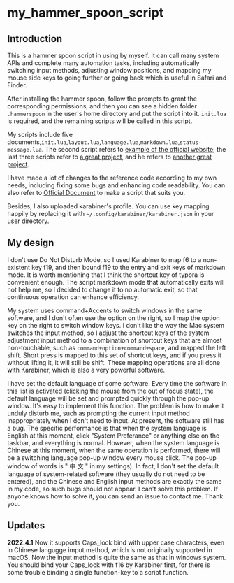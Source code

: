 # my_hammer_spoon_script

## Introduction
This is a hammer spoon script in using by myself. It can call many system APIs and complete many automation tasks, including automatically switching input methods, adjusting window positions, and mapping my mouse side keys to going further or going back which is useful in Safari and Finder.

After installing the hammer spoon, follow the prompts to grant the corresponding permissions, and then you can see a hidden folder `.hammerspoon` in the user's home directory and put the script into it. `init.lua` is required, and the remaining scripts will be called in this script.

My scripts include five documents,`init.lua`,`layout.lua`,`language.lua`,`markdown.lua`,`status-message.lua`. The second script refers to [example of the official website](http://www.hammerspoon.org/go/); the last three scripts refer to [a great project](https://github.com/JIagengDing/hammerspoon-config), and he refers to [another great project](https://www.bilibili.com/video/BV1Q54y197dw).

I have made a lot of changes to the reference code according to my own needs, including fixing some bugs and enhancing code readability. You can also refer to [Official Document](http://www.hammerspoon.org/docs/) to make a script that suits you.

Besides, I also uploaded karabiner's profile. You can use key mapping happily by replacing it with `~/.config/karabiner/karabiner.json` in your user directory.

## My design
I don't use Do Not Disturb Mode, so I used Karabiner to map f6 to a non-existent key f19, and then bound f19 to the entry and exit keys of markdown mode. It is worth mentioning that I think the shortcut key of typora is convenient enough. The script markdown mode that automatically exits will not help me, so I decided to change it to no automatic exit, so that continuous operation can enhance efficiency.

My system uses command+Accents to switch windows in the same software, and I don't often use the option on the right, so I map the option key on the right to switch window keys. I don't like the way the Mac system switches the input method, so I adjust the shortcut keys of the system adjustment input method to a combination of shortcut keys that are almost non-touchable, such as `command+option+command+space`, and mapped the left shift. Short press is mapped to this set of shortcut keys, and if you press it without lifting it, it will still be shift. These mapping operations are all done with Karabiner, which is also a very powerful software.

I have set the default language of some software. Every time the software in this list is activated (clicking the mouse from the out of focus state), the default language will be set and prompted quickly through the pop-up window. It's easy to implement this function. The problem is how to make it unduly disturb me, such as prompting the current input method inappropriately when I don't need to input. At present, the software still has a bug. The specific performance is that when the system language is English at this moment, click "System Preferance" or anything else on the taskbar, and everything is normal. However, when the system language is Chinese at this moment, when the same operation is performed, there will be a switching language pop-up window every mouse click. The pop-up window of words is " 中 文 " in my settings). In fact, I don't set the default language of system-related software (they usually do not need to be entered), and the Chinese and English input methods are exactly the same in my code, so such bugs should not appear. I can't solve this problem. If anyone knows how to solve it, you can send an issue to contact me. Thank you.

## Updates
**2022.4.1** Now it supports Caps_lock bind with upper case characters, even in Chinese langugge imput method, which is not originally supported in macOS. Now the input method is quite the same as that in windows system. You should bind your Caps_lock with f16 by Karabiner first, for there is some trouble binding a single function-key to a script function.
